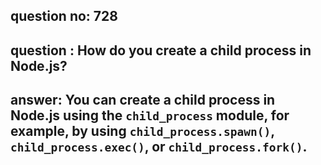 
      
## question no: 728

## question : How do you create a child process in Node.js?

## answer: You can create a child process in Node.js using the `child_process` module, for example, by using `child_process.spawn()`, `child_process.exec()`, or `child_process.fork()`.
      